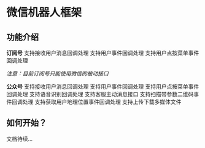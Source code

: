 微信机器人框架
============

功能介绍
------------

**订阅号**
支持接收用户消息回调处理
支持用户事件回调处理
支持用户点按菜单事件回调处理

*注意：目前订阅号只能使用微信的被动接口*

**公众号**
支持接收用户消息回调处理
支持用户事件回调处理
支持用户点按菜单事件回调处理
支持语音识别回调处理
支持客服主动消息接口
支持扫描带参数二维码事件回调处理
支持获取用户地理位置事件回调处理
支持上传下载多媒体文件

如何开始？
---------------
文档待续...
